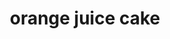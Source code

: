 ---
servings: 6-8 servings
notes:
directions: |-
  * Preheat oven to 350°f
  * Grease a bundt pan with cooking spray and set aside
  * Combine cake mix, orange jello, orange juice, vegetable oil, and eggs in a large bowl and mix until ingredients are well blended
  * Pour batter into prepared bundt pan and bake for 35-40 minutes or until cake tester comes out clean
  * Remove cake from oven to rest in pan for 5 minutes
  * Remove cake from bundt pan to cool completely on a wire rack
  * Mix powdered sugar, orange juice and beat until smooth
  * Drizzle over cooled cake and prinkle with orange zest and chopped pistachios
ingredients: |-
  * 1 (15 oz) box white cake mix
  * 1 (6 oz) box orange jello mix
  * 1 cup orange juice
  * ¾ cup vegetable oil
  * 4 large eggs
  * frosting:
  * 2 tablespoons orange juice
  * 1 cup powdered sugar
  * 1 orange, zested
  * 1 cup pistachio nuts, chopped
rating: 5
ease: easy
category: dessert
subcategory: ['cake']
href: 'https://12tomatoes.com/shared-orange-juice-cake/'
totalTime: 1 hour
cookTime: 40 mins
prepTime: 15 mins
title: orange juice cake
path: /orange-juice-cake
---